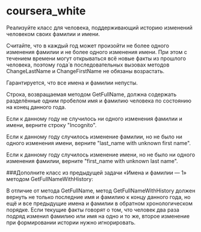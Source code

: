 # coursera_white
Реализуйте класс для человека, поддерживающий историю изменений человеком своих фамилии и имени.

Считайте, что в каждый год может произойти не более одного изменения фамилии и не более одного изменения имени. При этом с течением времени могут открываться всё новые факты из прошлого человека, поэтому года́ в последовательных вызовах методов ChangeLastName и ChangeFirstName не обязаны возрастать.

Гарантируется, что все имена и фамилии непусты.

Строка, возвращаемая методом GetFullName, должна содержать разделённые одним пробелом имя и фамилию человека по состоянию на конец данного года.

Если к данному году не случилось ни одного изменения фамилии и имени, верните строку "Incognito".

Если к данному году случилось изменение фамилии, но не было ни одного изменения имени, верните "last_name with unknown first name".

Если к данному году случилось изменение имени, но не было ни одного изменения фамилии, верните "first_name with unknown last name".


###Дополните класс 
из предыдущей задачи «Имена и фамилии — 1» методом GetFullNameWithHistory:

В отличие от метода GetFullName, метод GetFullNameWithHistory должен вернуть не только последние имя и фамилию к концу данного года, но ещё и все предыдущие имена и фамилии в обратном хронологическом порядке. Если текущие факты говорят о том, что человек два раза подряд изменил фамилию или имя на одно и то же, второе изменение при формировании истории нужно игнорировать.